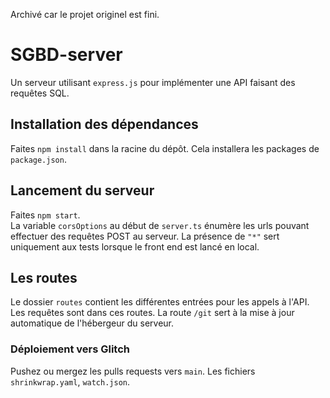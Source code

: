 Archivé car le projet originel est fini.

# SGBD-server

Un serveur utilisant `express.js` pour implémenter une API faisant des requêtes SQL.

## Installation des dépendances
Faites `npm install` dans la racine du dépôt. Cela installera les packages de `package.json`.

## Lancement du serveur
Faites `npm start`.\
La variable `corsOptions` au début de `server.ts` énumère les urls pouvant effectuer des requêtes POST au serveur. La présence de `"*"` sert uniquement aux tests lorsque le front end est lancé en local.

## Les routes
Le dossier `routes` contient les différentes entrées pour les appels à l'API.
Les requêtes sont dans ces routes.
La route `/git` sert à la mise à jour automatique de l'hébergeur du serveur.

### Déploiement vers Glitch
Pushez ou mergez les pulls requests vers `main`.
Les fichiers `shrinkwrap.yaml`, `watch.json`.

